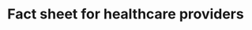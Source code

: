 ---
title: "Fact sheet for healthcare providers"
filetype: url
url: https://www.dcyf.wa.gov/safety/plan-safe-care/Healthcare-Providers 
layout: "layouts/resource.njk"
tags: ["resource", "no-meta"]
---
